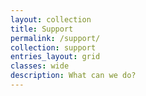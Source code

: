 ```yaml
---
layout: collection
title: Support
permalink: /support/
collection: support
entries_layout: grid
classes: wide
description: What can we do?
---
```



